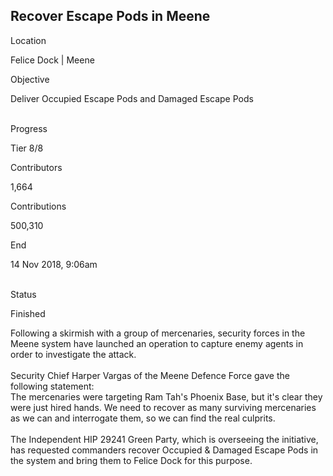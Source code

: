 ## Recover Escape Pods in Meene

Location

Felice Dock \| Meene

Objective

Deliver Occupied Escape Pods and Damaged Escape Pods

\
Progress

Tier 8/8

Contributors

1,664

Contributions

500,310

End

14 Nov 2018, 9:06am

\
Status

Finished

Following a skirmish with a group of mercenaries, security forces in the
Meene system have launched an operation to capture enemy agents in order
to investigate the attack.\
\
Security Chief Harper Vargas of the Meene Defence Force gave the
following statement:\
The mercenaries were targeting Ram Tah\'s Phoenix Base, but it\'s clear
they were just hired hands. We need to recover as many surviving
mercenaries as we can and interrogate them, so we can find the real
culprits.\
\
The Independent HIP 29241 Green Party, which is overseeing the
initiative, has requested commanders recover Occupied & Damaged Escape
Pods in the system and bring them to Felice Dock for this purpose.
